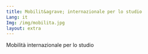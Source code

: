 ```yaml
---
title: Mobilit&agrave; internazionale per lo studio
Lang: it
Img: /img/mobilita.jpg
layout: extra
---
```

Mobilit&agrave; internazionale per lo studio
